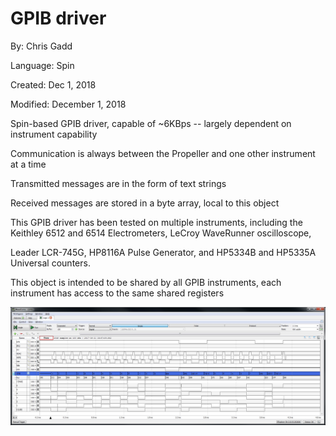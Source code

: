 # GPIB driver

By: Chris Gadd

Language: Spin

Created: Dec 1, 2018

Modified: December 1, 2018

  Spin-based GPIB driver, capable of ~6KBps -- largely dependent on instrument capability

  Communication is always between the Propeller and one other instrument at a time

   Transmitted messages are in the form of text strings

   Received messages are stored in a byte array, local to this object

  This GPIB driver has been tested on multiple instruments, including the Keithley 6512 and 6514 Electrometers, LeCroy WaveRunner oscilloscope,

   Leader LCR-745G, HP8116A Pulse Generator, and HP5334B and HP5335A Universal counters.

  This object is intended to be shared by all GPIB instruments, each instrument has access to the same shared registers

![Auxiliary_Files/GPIB.jpg](Auxiliary_Files/GPIB.jpg)
